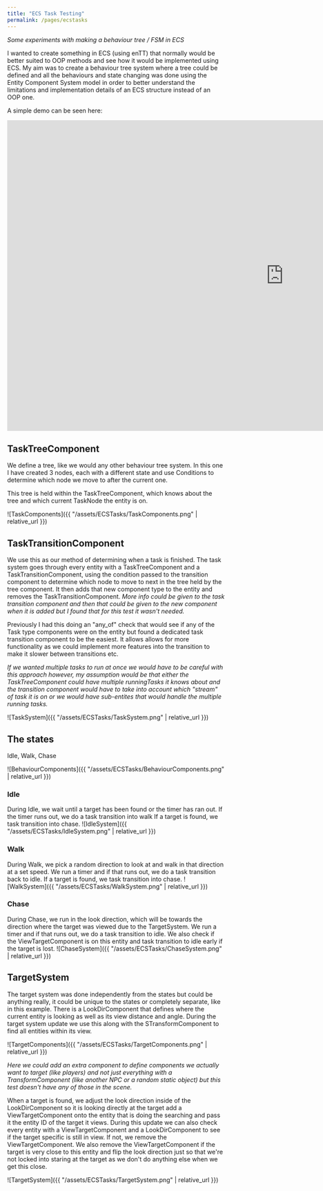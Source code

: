 ```yaml
---
title: "ECS Task Testing"
permalink: /pages/ecstasks
---
```


*Some experiments with making a behaviour tree / FSM in ECS*

I wanted to create something in ECS (using enTT) that normally would be better suited to OOP methods and see how it would be implemented using ECS.
My aim was to create a behaviour tree system where a tree could be defined and all the behaviours and state changing was done using the Entity Component System model in order to better understand the limitations and implementation details of an ECS structure instead of an OOP one.

A simple demo can be seen here:

<iframe width="1280" height="720" src="https://www.youtube.com/embed/ysepPS2qPec" title="ECS Task Demo" frameborder="0" allow="accelerometer; autoplay; clipboard-write; encrypted-media; gyroscope; picture-in-picture" allowfullscreen></iframe>

## TaskTreeComponent ##
We define a tree, like we would any other behaviour tree system.
In this one I have created 3 nodes, each with a different state and use Conditions to determine which node we move to after the current one.

This tree is held within the TaskTreeComponent, which knows about the tree and which current TaskNode the entity is on.

![TaskComponents]({{ "/assets/ECSTasks/TaskComponents.png" | relative_url }})

## TaskTransitionComponent ##
We use this as our method of determining when a task is finished.
The task system goes through every entity with a TaskTreeComponent and a TaskTransitionComponent, using the condition passed to the transition component to determine which node to move to next in the tree held by the tree component. It then adds that new component type to the entity and removes the TaskTransitionComponent.
_More info could be given to the task transition component and then that could be given to the new component when it is added but I found that for this test it wasn't needed._

Previously I had this doing an "any_of" check that would see if any of the Task type components were on the entity but found a dedicated task transition component to be the easiest. It allows allows for more functionality as we could implement more features into the transition to make it slower between transitions etc.

_If we wanted multiple tasks to run at once we would have to be careful with this approach however, my assumption would be that either the TaskTreeComponent could have multiple runningTasks it knows about and the transition component would have to take into account which "stream" of task it is on or we would have sub-entites that would handle the multiple running tasks._

![TaskSystem]({{ "/assets/ECSTasks/TaskSystem.png" | relative_url }})

## The states ##
Idle, Walk, Chase

![BehaviourComponents]({{ "/assets/ECSTasks/BehaviourComponents.png" | relative_url }})

### Idle ###
During Idle, we wait until a target has been found or the timer has ran out.
If the timer runs out, we do a task transition into walk
If a target is found, we task transition into chase.
![IdleSystem]({{ "/assets/ECSTasks/IdleSystem.png" | relative_url }})

### Walk ###
During Walk, we pick a random direction to look at and walk in that direction at a set speed.
We run a timer and if that runs out, we do a task transition back to idle.
If a target is found, we task transition into chase.
![WalkSystem]({{ "/assets/ECSTasks/WalkSystem.png" | relative_url }})

### Chase ###
During Chase, we run in the look direction, which will be towards the direction where the target was viewed due to the TargetSystem.
We run a timer and if that runs out, we do a task transition to idle.
We also check if the ViewTargetComponent is on this entity and task transition to idle early if the target is lost.
![ChaseSystem]({{ "/assets/ECSTasks/ChaseSystem.png" | relative_url }})


## TargetSystem ##
The target system was done independently from the states but could be anything really, it could be unique to the states or completely separate, like in this example.
There is a LookDirComponent that defines where the current entity is looking as well as its view distance and angle.
During the target system update we use this along with the STransformComponent to find all entities within its view.

![TargetComponents]({{ "/assets/ECSTasks/TargetComponents.png" | relative_url }})

_Here we could add an extra component to define components we actually want to target (like players) and not just everything with a TransformComponent (like another NPC or a random static object) but this test doesn't have any of those in the scene._

When a target is found, we adjust the look direction inside of the LookDirComponent so it is looking directly at the target add a ViewTargetComponent onto the entity that is doing the searching and pass it the entity ID of the target it views.
During this update we can also check every entity with a ViewTargetComponent and a LookDirComponent to see if the target specific is still in view. If not, we remove the ViewTargetComponent.
We also remove the ViewTargetComponent if the target is very close to this entity and flip the look direction just so that we're not locked into staring at the target as we don't do anything else when we get this close.

![TargetSystem]({{ "/assets/ECSTasks/TargetSystem.png" | relative_url }})

